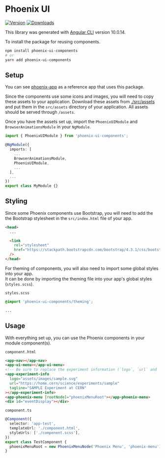 # Phoenix UI

[![Version](https://img.shields.io/npm/v/phoenix-ui-components.svg)](https://www.npmjs.com/package/phoenix-ui-components)
[![Downloads](https://img.shields.io/npm/dt/phoenix-ui-components.svg)](https://www.npmjs.com/package/phoenix-ui-components)

This library was generated with [Angular CLI](https://github.com/angular/angular-cli) version 10.0.14.

To install the package for reusing components.

```sh
npm install phoenix-ui-components
# or
yarn add phoenix-ui-components
```

## Setup

You can see [phoenix-app](https://github.com/HSF/phoenix/tree/master/packages/phoenix-ng/projects/phoenix-app) as a reference app that uses this package.

Since the components use some icons and images, you will need to copy these assets to your application. Download these assets from [./src/assets](https://github.com/HSF/phoenix/tree/master/packages/phoenix-ng/projects/phoenix-ui-components/src/assets) and put them in the `src/assets` directory of your application. All assets should be served through `/assets`.

Once you have the assets set up, import the `PhoenixUIModule` and `BrowserAnimationsModule` in your `NgModule`.

```ts
import { PhoenixUIModule } from 'phoenix-ui-components';

@NgModule({
  imports: [
    ...
    BrowserAnimationsModule,
    PhoenixUIModule,
    ...
  ],
  ...
})
export class MyModule {}
```

## Styling

Since some Phoenix components use Bootstrap, you will need to add the the Bootstrap stylesheet in the `src/index.html` file of your app.

```html
<head>
  ...

  <link
    rel="stylesheet"
    href="https://stackpath.bootstrapcdn.com/bootstrap/4.3.1/css/bootstrap.min.css"
  />
</head>
```

For theming of components, you will also need to import some global styles into your app.  
It can be done by importing the theming file into your app's global styles (`styles.scss`).

`styles.scss`

```scss
@import 'phoenix-ui-components/theming';

...
```

## Usage

With everything set up, you can use the Phoenix components in your module component(s).

`component.html`

```html
<app-nav></app-nav>
<app-ui-menu></app-ui-menu>
<!-- Be sure to replace the experiment information (`logo`, `url` and `tagline`). -->
<app-experiment-info
  logo="assets/images/sample.svg"
  url="https://home.cern/science/experiments/sample"
  tagline="SAMPLE Experiment at CERN"
></app-experiment-info>
<app-phoenix-menu [rootNode]="phoenixMenuRoot"></app-phoenix-menu>
<div id="eventDisplay"></div>
```

`component.ts`

```ts
@Component({
  selector: 'app-test',
  templateUrl: './component.html',
  styleUrls: ['./component.scss'],
})
export class TestComponent {
  phoenixMenuRoot = new PhoenixMenuNode('Phoenix Menu', 'phoenix-menu');
}
```
